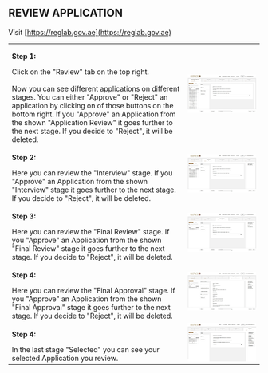 ## REVIEW APPLICATION <br>

Visit [https://reglab.gov.ae](https://reglab.gov.ae)

<table>
  <thead>
  </thead>
  <tbody>
    <tr>
      <td style="text-align: left"><p><b>Step 1:</b></p>Click on the "Review" tab on the top right.<br><br>Now you can see different applications on different stages. You can either "Approve" or "Reject" an application by clicking on of those buttons on the bottom right. If you "Approve" an Application from the shown "Application Review" it goes further to the next stage. If you decide to "Reject", it will be deleted.</td>
      <td style="text-align: center"><img src="reglabreview001.JPG" alt="landing"></td>
    </tr>
    <tr>
      <td style="text-align: left"><p><b>Step 2:</b></p>Here you can review the "Interview" stage. If you "Approve" an Application from the shown "Interview" stage it goes further to the next stage. If you decide to "Reject", it will be deleted.</td>
      <td style="text-align: center"><img src="reglabreview002.JPG" alt="Review-1"></td>
    </tr>
        <tr>
      <td style="text-align: left"><p><b>Step 3:</b></p>Here you can review the "Final Review" stage. If you "Approve" an Application from the shown "Final Review" stage it goes further to the next stage. If you decide to "Reject", it will be deleted.</td>
      <td style="text-align: center"><img src="reglabreview003.JPG" alt="Review-2"></td>
    </tr>
        <tr>
      <td style="text-align: left"><p><b>Step 4:</b></p>Here you can review the "Final Approval" stage. If you "Approve" an Application from the shown "Final Approval" stage it goes further to the next stage. If you decide to "Reject", it will be deleted.</td>
      <td style="text-align: center"><img src="reglabreview004.JPG" alt="Review-3"></td>
    </tr>
    </tr>
        <tr>
      <td style="text-align: left"><p><b>Step 4:</b></p>In the last stage "Selected" you can see your selected Application you review.</td>
      <td style="text-align: center"><img src="reglabreview005.JPG" alt="Review-3"></td>
    </tr>
  </tbody>
</table>
